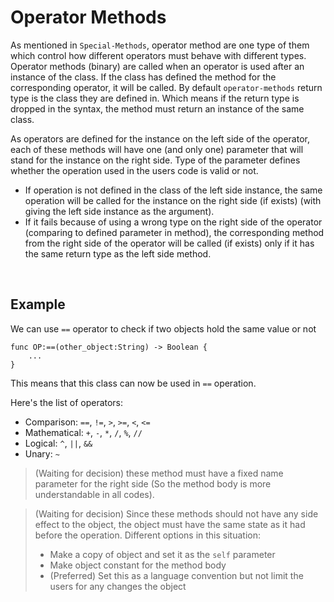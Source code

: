 # Operator Methods

As mentioned in `Special-Methods`, operator method are one type of them which control how different operators must behave with different types.\
Operator methods (binary) are called when an operator is used after an instance of the class.
If the class has defined the method for the corresponding operator, it will be called.
By default `operator-methods` return type is the class they are defined in. Which means if the return type is dropped in the syntax, the method must return an instance of the same class.

As operators are defined for the instance on the left side of the operator, each of these methods will have one (and only one) parameter that will stand for the instance on the right side. Type of the parameter defines whether the operation used in the users code is valid or not.

* If operation is not defined in the class of the left side instance, the same operation will be called for the instance on the right side (if exists) (with giving the left side instance as the argument).
* If it fails because of using a wrong type on the right side of the operator (comparing to defined parameter in method), the corresponding method from the right side of the operator will be called (if exists) only if it has the same return type as the left side method.

<br>

## Example

We can use `==` operator to check if two objects hold the same value or not

    func OP:==(other_object:String) -> Boolean {
        ...
    }

This means that this class can now be used in `==` operation.

Here's the list of operators:

- Comparison: `==`, `!=`, `>`, `>=`, `<`, `<=`
- Mathematical: `+`, `-`, `*`, `/`, `%`, `//`
- Logical: `^`, `||`, `&&`
- Unary: `~`


> (Waiting for decision) these method must have a fixed name parameter for the right side (So the method body is more understandable in all codes).

> (Waiting for decision) Since these methods should not have any side effect to the object, the object must have the same state as it had before the operation. Different options in this situation:
> * Make a copy of object and set it as the `self` parameter
> * Make object constant for the method body
> * (Preferred) Set this as a language convention but not limit the users for any changes the object



